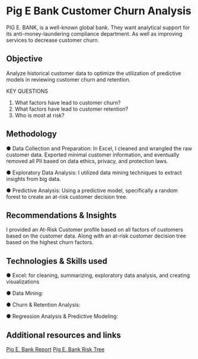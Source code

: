 # Pig E Bank Customer Churn Analysis

PIG E. BANK, is a well-known global bank. They want analytical support for its anti-money-laundering compliance department. As well as improving services to decrease customer churn.

## Objective
Analyze historical customer data to optimize the utilization of predictive models in reviewing customer churn and retention.

KEY QUESTIONS
1. What factors have lead to customer churn?
2. What factors have lead to customer retention?
3. Who is most at risk?

## Methodology

● Data Collection and Preparation: In Excel, I cleaned and wrangled the raw customer data. Exported minimal customer information, and eventually removed all PII based on data ethics, privacy, and protection laws.

● Exploratory Data Analysis: I utilized data mining techniques to extract insights from big data.

● Predictive Analysis: Using a predictive model, specifically a random forest to create an at-risk customer decision tree.

## Recommendations & Insights

I provided an At-Risk Customer profile based on all factors of customers based on the customer data. Along with an at-risk customer decision tree based on the highest churn factors.

## Technologies & Skills used

● Excel: for cleaning, summarizing, exploratory data analysis, and creating visualizations

● Data Mining: 

● Churn & Retention Analysis:

● Regression Analysis & Predictive Modeling:


## Additional resources and links
[Pig E. Bank Report](https://github.com/fa-andersen/PigEBank/blob/main/04%20Sent%20to%20client/5.4-PigEBank-Client-Data%20set_FA.xlsx)
[Pig E. Bank Risk Tree](https://github.com/fa-andersen/PigEBank/blob/main/04%20Sent%20to%20client/5.4%20Decision%20Tree.pdf)
